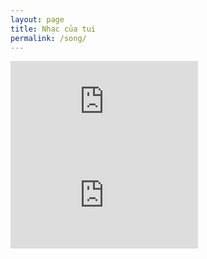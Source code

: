 ```yaml
---
layout: page
title: Nhạc của tui
permalink: /song/
---
```


<iframe src="https://open.spotify.com/embed/playlist/6o4t8span0hKPXZ7muuebm" scrolling="yes" frameborder="0" allowtransparency="true" allow="encrypted-media"></iframe>

<iframe src="https://www.nhaccuatui.com/lh/normal/y612c8fRfopm" scrolling="yes" frameborder="0" allowfullscreen allow="autoplay"></iframe>
